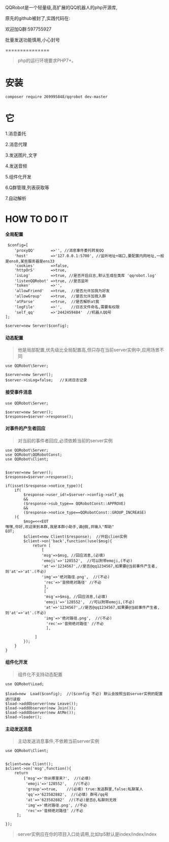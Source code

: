 
QQRobot是一个轻量级,高扩展的QQ机器人的php开源库,

原先的github被封了,实践代码在:

欢迎加Q群:597755927

批量发送功能慎用,小心封号

===============

> php的运行环境要求PHP7+。


# 安装
~~~
composer require 269995848/qqrobot dev-master
~~~

# 它

1.消息委托

2.消息代理

3.发送图片,文字

4.发送音频

5.组件化开发

6.Q群管理,列表获取等

7.自动解析


# HOW TO DO IT

#### 全局配置
~~~
 $config=[
    'proxyQQ'       =>'', //消息事件委托转发QQ
    'host'          =>'127.0.0.1:5700', //监听地址+端口,要配置内网地址,一般是ens0,某些服务器是ens33
    'cookies'       =>false,
    'httpOrS'       =>true,
    'isLog'         =>true, //是否开启日志,默认生成在类库 'qqrobot.log'
    'listenQQRobot' =>true, //是否监听
    'token'         =>'',
    'allowFriend'   =>true,  //是否允许加我为好友
    'allowGroup'    =>true,  //是否允许加我入群
    'atParse'       =>true,  //是否解析at我
    'logFile'       =>'',    //日志文件命名,需要有权限
    'self_qq'       =>'2442459484'  //机器人QQ号
];

$server=new Server($config);
~~~

#### 动态配置
> 他是局部配置,优先级比全局配置高,但只存在当前server实例中,应用场景不同

~~~
use QQRobot\Server;

$server=new Server();
$server->isLog=false;   //关闭日志记录
~~~

#### 接受事件消息

~~~
use QQRobot\Server;

$server=new Server();
$response=$server->response();
~~~


#### 对事件的产生者回应

> 对当前的事件者回应,必须依赖当前的server实例

~~~
use QQRobot\Server;
use QQRobot\QQRobotConst;
use QQRobot\Client;


$server=new Server();
$response=$server->response();

if(isset($response->notice_type)){
    if(
        $response->user_id!=$server->config->self_qq
        &&
        ($response->sub_type== QQRobotConst::APPROVE)
        &&
        ($response->notice_type==QQRobotConst::GROUP_INCREASE)
    ){
        $msg=<<<EOT
嘿嘿,你好,欢迎来到本群,我是本群小助手,请@我,并输入"帮助"
EOT;
        $client=new Client($response);  //开启clien实例
        $client->on('back',function()use($msg){   
            return [
                [
                'msg'=>$msg, //回应消息,(必填)
                'emoji'=>'128552',  //可以附带emoji,(不必)
                'at'=>'1234567',//是否@qq1234567,如果要@当前事件产生者,则'at'=>'at'.(不必)
                'img'=>'绝对路径.png',  //(不必)
                 'rec'=>'音频绝对路径' //不必
                 ],
                 [
                 'msg'=>$msg, //回应消息,(必填)
                 'emoji'=>'128552',  //可以附带emoji,(不必)
                 'at'=>'1234567',//是否@qq1234567,如果要@当前事件产生者,则'at'=>'at'.(不必)
                 'img'=>'绝对路径.png',  //(不必)
                  'rec'=>'音频绝对路径' //不必
                  ],
                 
             ]          
        });
    }
}
~~~


#### 组件化开发

> 组件化不支持动态配置

~~~
use QQRobot\Load;

$load=new  Load($config);  //($config 不必) 默认会按照当前server实例的配置进行读取
$load->addObserver(new Leave());
$load->addObserver(new Join());
$load->addObserver(new AtMe());
$load->loader();

~~~

#### 主动发送消息

> 主动发送消息事件,不依赖当前server实例

~~~
use QQRobot\Client;


$client=new Client();
$client->on('msg',function(){
    return
        ['msg'=>'你从哪里来?',  //(必填)
         'emoji'=>'128552',   //(不必)
         'group'=>true,    //(必填) true:发送群里,false:私聊某人
         'qq'=>'623582882',  //(必填) 群号/qq号
         'at'=>'623582882'  //(不必)是否@,私聊则无效
         'img'=>'绝对路径.png', //不必
         'rec'=>'音频绝对路径' //不必
     ]; 

});
~~~

> server实例应在你的项目入口处调用,比如tp5默认是index/index/index




